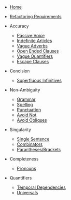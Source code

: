 <!-- docs/_sidebar.md -->


* [Home](/)
* [Refactoring Requirements](refactoring.md)
* Accuracy
	* [Passive Voice](passivevoice.md)
	* [Indefinite Articles](indefinitearticle.md)
	* [Vague Adverbs](vagueadverb.md)
	* [Open Ended Clauses](openendedclauses.md)
	* [Vague Quantifiers](vaguequantifier.md)
	* [Escape Clauses](escapeclause.md)

* Concision
	* [Superfluous Infinitives](infinitive.md)

* Non-Ambiguity
	* [Grammar](correctgrammar.md)
	* [Spelling](correctspelling.md)
	* [Punctuation](correctpunctuation.md)
	* [Avoid Not](avoidnot.md)
	* [Avoid Obliques](oblique.md)

* Singularity
	* [Single Sentence](singlesentence.md)
	* [Combinators](combinators.md)
	* [Parantheses/Brackets](parantheses.md)

* Completeness
	* [Pronouns](pronoun.md)

* Quantifiers
	* [Temporal Dependencies](temporaldependency.md)
	* [Universals](universalquantifier.md)

